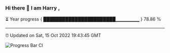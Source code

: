 ### Hi there 👋 I am Harry , 

⏳ Year progress { ███████████████████████▁▁▁▁▁▁▁ } 78.86 %

---

⏰ Updated on Sat, 15 Oct 2022 19:43:45 GMT

![Progress Bar CI](https://github.com/duykhang68/duykhang68/workflows/Progress%20Bar%20CI/badge.svg)
